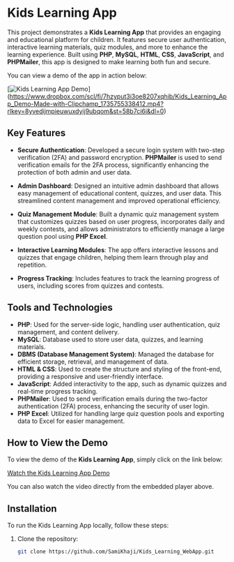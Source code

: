 # Kids Learning App

This project demonstrates a **Kids Learning App** that provides an engaging and educational platform for children. It features secure user authentication, interactive learning materials, quiz modules, and more to enhance the learning experience. Built using **PHP**, **MySQL**, **HTML**, **CSS**, **JavaScript**, and **PHPMailer**, this app is designed to make learning both fun and secure.

You can view a demo of the app in action below:

[![Kids Learning App Demo](![image](https://github.com/user-attachments/assets/913632d1-773e-4df8-b835-1074bb03ff2c)
)]
(https://www.dropbox.com/scl/fi/7hzyput3i3oe8207xqhib/Kids_Learning_App_Demo-Made-with-Clipchamp_1735755338412.mp4?rlkey=8yvedijmpieuwuxdyij9ubqom&st=58b7ci6i&dl=0)

## Key Features

- **Secure Authentication**: Developed a secure login system with two-step verification (2FA) and password encryption. **PHPMailer** is used to send verification emails for the 2FA process, significantly enhancing the protection of both admin and user data.
  
- **Admin Dashboard**: Designed an intuitive admin dashboard that allows easy management of educational content, quizzes, and user data. This streamlined content management and improved operational efficiency.
  
- **Quiz Management Module**: Built a dynamic quiz management system that customizes quizzes based on user progress, incorporates daily and weekly contests, and allows administrators to efficiently manage a large question pool using **PHP Excel**.
  
- **Interactive Learning Modules**: The app offers interactive lessons and quizzes that engage children, helping them learn through play and repetition.
  
- **Progress Tracking**: Includes features to track the learning progress of users, including scores from quizzes and contests.

## Tools and Technologies

- **PHP**: Used for the server-side logic, handling user authentication, quiz management, and content delivery.
- **MySQL**: Database used to store user data, quizzes, and learning materials.
- **DBMS (Database Management System)**: Managed the database for efficient storage, retrieval, and management of data.
- **HTML & CSS**: Used to create the structure and styling of the front-end, providing a responsive and user-friendly interface.
- **JavaScript**: Added interactivity to the app, such as dynamic quizzes and real-time progress tracking.
- **PHPMailer**: Used to send verification emails during the two-factor authentication (2FA) process, enhancing the security of user login.
- **PHP Excel**: Utilized for handling large quiz question pools and exporting data to Excel for easier management.

## How to View the Demo

To view the demo of the **Kids Learning App**, simply click on the link below:

[Watch the Kids Learning App Demo](https://www.dropbox.com/scl/fi/7hzyput3i3oe8207xqhib/Kids_Learning_App_Demo-Made-with-Clipchamp_1735755338412.mp4?rlkey=8yvedijmpieuwuxdyij9ubqom&st=58b7ci6i&dl=0)

You can also watch the video directly from the embedded player above.

## Installation

To run the Kids Learning App locally, follow these steps:

1. Clone the repository:
   ```bash
   git clone https://github.com/SamiKhaji/Kids_Learning_WebApp.git
